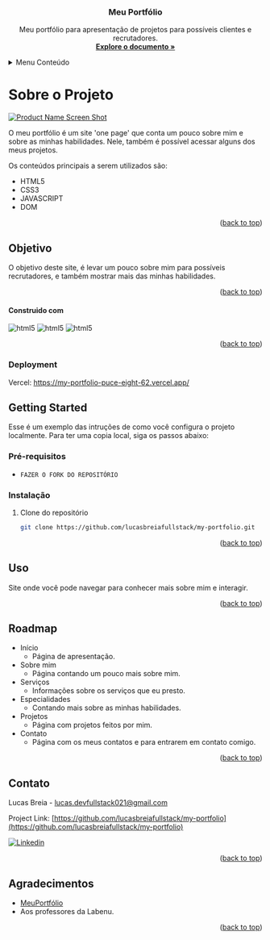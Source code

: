 
<h3 align="center">Meu Portfólio</h3>
<a name="readme-top"></a>

<p align="center">
    Meu portfólio para apresentação de projetos para possíveis clientes e recrutadores.
    <br />
    <a href="https://my-portfolio-puce-eight-62.vercel.app/"><strong>Explore o documento »</strong></a>
    <br />
  </p>
</div>

<!-- TABLE OF CONTENTS -->
<details>
  <summary>Menu Conteúdo</summary>
  <ol>
    <li>
      <a href="#sobre-o-projeto">Sobre o Projeto</a>
      <ul>
        <li><a href="#objetivo">Objetivo</a></li>
      </ul>
	      <li> <a href='#requisitos'>Requisitos</a></li>
    </li>
    <li>
      <a href="#construido-com">Construído com:</a>
      <ul>
        <li><a href="#deployment">Deployment</a></li>
        <li><a href="#getting-started">Getting Started</a></li>
      </ul>
    </li>
    <li><a href="#uso">Uso</a></li>
    <li><a href="#roadmap">Roadmap</a></li>
    <li><a href="#contato">Contato</a></li>
    <li><a href="#agradecimentos">Agradecimentos</a></li>
  </ol>
</details>

<!-- ABOUT THE PROJECT-->
# **Sobre o Projeto**

[![Product Name Screen Shot][product-screenshot]](www.exemplo.com)

O meu portfólio é um site 'one page' que conta um pouco sobre mim e sobre as minhas habilidades.
Nele, também é possível acessar alguns dos meus projetos.

Os conteúdos principais a serem utilizados são:

- HTML5
- CSS3
- JAVASCRIPT
- DOM

<p align="right">(<a href="#readme-top">back to top</a>)</p>

<!-- GOAL-->
## **Objetivo**
O objetivo deste site, é levar um pouco sobre mim para possíveis recrutadores, e também mostrar mais das minhas habilidades.

<p align="right">(<a href="#readme-top">back to top</a>)</p>

<!-- BUILD WITH -->
#### **Construido com**

 <img 
    alt="html5" src="https://img.shields.io/badge/HTML5-E34F26?style=for-the-badge&logo=html5&logoColor=white" />
    <img 
    alt="html5" src="https://img.shields.io/badge/CSS3-1572B6?style=for-the-badge&logo=css3&logoColor=white" />
    <img 
    alt="html5" src="https://img.shields.io/badge/JavaScript-F7DF1E?style=for-the-badge&logo=javascript&logoColor=black" />

<p align="right">(<a href="#readme-top">back to top</a>)</p>

<!-- DEPLOYMENT -->
### **Deployment**

Vercel:
https://my-portfolio-puce-eight-62.vercel.app/

<!-- GETTING STARTED -->
## Getting Started 

Esse é um exemplo das intruções de como você configura o projeto localmente.
Para ter uma copia local, siga os passos abaixo:

### Pré-requisitos

* ```FAZER O FORK DO REPOSITÓRIO```

### Instalação

1. Clone do repositório
   ```sh
   git clone https://github.com/lucasbreiafullstack/my-portfolio.git
   ```


<p align="right">(<a href="#readme-top">back to top</a>)</p>

<!-- USAGE -->
## Uso

Site onde você pode navegar para conhecer mais sobre mim e interagir.

<p align="right">(<a href="#readme-top">back to top</a>)</p>

<!-- ROADMAP -->
## Roadmap

-  Início
	* Página de apresentação. 
-  Sobre mim
	* Página contando um pouco mais sobre mim.
-  Serviços
    * Informações sobre os serviços que eu presto.
-  Especialidades
    * Contando mais sobre as minhas habilidades.
-  Projetos
    * Página com projetos feitos por mim.
-  Contato
    * Página com os meus contatos e para entrarem em contato comigo.

<p align="right">(<a href="#readme-top">back to top</a>)</p>

<!-- CONTACT -->
## Contato

Lucas Breia  - lucas.devfullstack021@gmail.com

Project Link: [https://github.com/lucasbreiafullstack/my-portfolio](https://github.com/lucasbreiafullstack/my-portfolio)
<br/>

[![Linkedin](https://img.shields.io/badge/linkedin-%230A66C2.svg?&style=for-the-badge&logo=linkedin&logoColor=white&link=https://www.linkedin.com/in/andrejaques/)](https://www.linkedin.com/in/lucas-breia/)

<p align="right">(<a href="#readme-top">back to top</a>)</p>

<!-- ACKNOWLEDGMENTS -->
## Agradecimentos

* [MeuPortfólio](https://my-portfolio-puce-eight-62.vercel.app/)
* Aos professores da Labenu.
<p align="right">(<a href="#readme-top">back to top</a>)</p>

<!-- MARKDOWN LINKS & IMAGES -->
<!-- https://www.markdownguide.org/basic-syntax/#reference-style-links -->
[contributors-shield]: https://github.com/lucasbreiafullstack/controle-financeiro/settings/codespaces
[contributors-url]: https://github.com/lucasbreiafullstack/controle-financeiro/settings/codespaces
[forks-shield]: https://github.com/lucasbreiafullstack/controle-financeiro/settings/codespaces
[forks-url]: https://github.com/lucasbreiafullstack/controle-financeiro/settings/codespaces
[stars-shield]: https://github.com/lucasbreiafullstack/controle-financeiro/settings/codespaces
[stars-url]: https://github.com/lucasbreiafullstack/controle-financeiro/settings/codespaces
[issues-shield]: https://github.com/lucasbreiafullstack/controle-financeiro/settings/codespaces
[issues-url]: https://github.com/lucasbreiafullstack/controle-financeiro
[license-shield]: https://github.com/lucasbreiafullstack
[license-url]: https://github.com/lucasbreiafullstack/controle-financeiro/settings/codespaces
[linkedin-shield]: https://img.shields.io/badge/-LinkedIn-black.svg?style=for-the-badge&logo=linkedin&colorB=555
[linkedin-url]: https://www.linkedin.com/in/lucas-breia/
[product-screenshot]: /image/portfolio.png
[Next.js]: https://img.shields.io/badge/next.js-000000?style=for-the-badge&logo=nextdotjs&logoColor=white
[Next-url]: https://nextjs.org/
[React.js]: https://img.shields.io/badge/React-20232A?style=for-the-badge&logo=react&logoColor=61DAFB
[HTML-url]: https://img.shields.io/badge/HTML5-E34F26?style=for-the-badge&logo=html5&logoColor=white
[Vue.js]: https://img.shields.io/badge/Vue.js-35495E?style=for-the-badge&logo=vuedotjs&logoColor=4FC08D
[Vue-url]: https://vuejs.org/
[Angular.io]: https://img.shields.io/badge/Angular-DD0031?style=for-the-badge&logo=angular&logoColor=white
[Angular-url]: https://angular.io/
[Svelte.dev]: https://img.shields.io/badge/Svelte-4A4A55?style=for-the-badge&logo=svelte&logoColor=FF3E00
[Svelte-url]: https://svelte.dev/
[Laravel.com]: https://img.shields.io/badge/Laravel-FF2D20?style=for-the-badge&logo=laravel&logoColor=white
[Laravel-url]: https://laravel.com
[Bootstrap.com]: https://img.shields.io/badge/Bootstrap-563D7C?style=for-the-badge&logo=bootstrap&logoColor=white
[Bootstrap-url]: https://getbootstrap.com
[JQuery.com]: https://img.shields.io/badge/jQuery-0769AD?style=for-the-badge&logo=jquery&logoColor=white
[JQuery-url]: https://jquery.com
[Styled-components]:https://img.shields.io/badge/styled--components-DB7093?style=for-the-badge&logo=styled-components&logoColor=white
[Styled-url]: https://www.styled-components.com/
[Chakra-UI]: https://img.shields.io/static/v1?style=for-the-badge&message=Chakra+UI&color=319795&logo=Chakra+UI&logoColor=FFFFFF&label=
[Chakra-url]: https://chakra-ui.com/getting-started